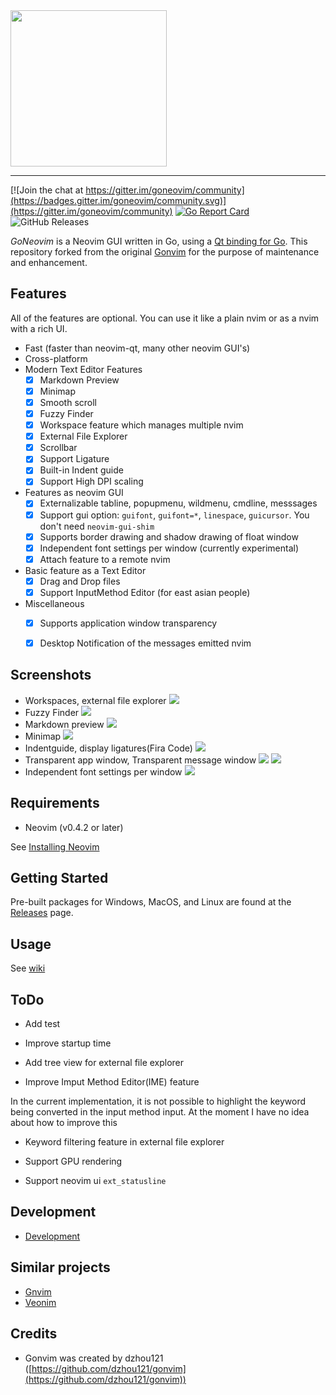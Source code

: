 <img src="https://raw.githubusercontent.com/wiki/akiyosi/goneovim/images/GoNeovim.png" width="250" align="top" >

---

[![Join the chat at https://gitter.im/goneovim/community](https://badges.gitter.im/goneovim/community.svg)](https://gitter.im/goneovim/community)
[![Go Report Card](https://goreportcard.com/badge/github.com/akiyosi/goneovim)](https://goreportcard.com/report/github.com/akiyosi/goneovim)
![GitHub Releases](https://img.shields.io/github/downloads/akiyosi/goneovim/v0.4.4/total)

*GoNeovim* is a Neovim GUI written in Go, using a [Qt binding for Go](https://github.com/therecipe/qt).
This repository forked from the original [Gonvim](https://github.com/dzhou121/gonvim) for the purpose of maintenance and enhancement.

## Features

All of the features are optional. You can use it like a plain nvim or as a nvim with a rich UI.

- Fast (faster than neovim-qt, many other neovim GUI's)
- Cross-platform
- Modern Text Editor Features
  - [x] Markdown Preview
  - [x] Minimap
  - [x] Smooth scroll
  - [x] Fuzzy Finder
  - [x] Workspace feature which manages multiple nvim
  - [x] External File Explorer
  - [x] Scrollbar
  - [x] Support Ligature
  - [x] Built-in Indent guide
  - [x] Support High DPI scaling
- Features as neovim GUI
  - [x] Externalizable tabline, popupmenu, wildmenu, cmdline, messsages
  - [x] Support gui option: `guifont`, `guifont=*`, `linespace`, `guicursor`. You don't need `neovim-gui-shim`
  - [x] Supports border drawing and shadow drawing of float window
  - [x] Independent font settings per window (currently experimental)
  - [x] Attach feature to a remote nvim
- Basic feature as a Text Editor
  - [x] Drag and Drop files
  - [x] Support InputMethod Editor (for east asian people)
- Miscellaneous
  - [x] Supports application window transparency
  - [x] Desktop Notification of the messages emitted nvim


## Screenshots

* Workspaces, external file explorer
![](https://raw.githubusercontent.com/wiki/akiyosi/goneovim/screenshots/workspaces-fileexplorer.png)
* Fuzzy Finder
![](https://raw.githubusercontent.com/wiki/akiyosi/goneovim/screenshots/fuzzyfinder.png)
* Markdown preview
![](https://raw.githubusercontent.com/wiki/akiyosi/goneovim/screenshots/markdown-preview.png)
* Minimap
![](https://raw.githubusercontent.com/wiki/akiyosi/goneovim/screenshots/minimap.png)
* Indentguide, display ligatures(Fira Code)
![](https://raw.githubusercontent.com/wiki/akiyosi/goneovim/screenshots/indentguide.png)
* Transparent app window, Transparent message window
![](https://raw.githubusercontent.com/wiki/akiyosi/goneovim/screenshots/transparent.png)
![](https://raw.githubusercontent.com/wiki/akiyosi/goneovim/screenshots/transparent-message.png)
* Independent font settings per window
![](https://raw.githubusercontent.com/wiki/akiyosi/goneovim/screenshots/font-setting-per-window.png)

## Requirements
* Neovim (v0.4.2 or later)

See [Installing Neovim](https://github.com/neovim/neovim/wiki/Installing-Neovim)

## Getting Started
Pre-built packages for Windows, MacOS, and Linux are found at the [Releases](https://github.com/akiyosi/goneovim/releases) page.



## Usage

See [wiki](https://github.com/akiyosi/goneovim/wiki/Usage)


## ToDo

* Add test

* Improve startup time

* Add tree view for external file explorer

* Improve Imput Method Editor(IME) feature

In the current implementation, it is not possible to highlight the keyword being converted in the input method input. At the moment I have no idea about how to improve this

* Keyword filtering feature in external file explorer

* Support GPU rendering

* Support neovim ui `ext_statusline`



## Development

* [Development](https://github.com/akiyosi/goneovim/wiki/Development)


## Similar projects

* [Gnvim](https://github.com/vhakulinen/gnvim)
* [Veonim](https://github.com/veonim/veonim)



## Credits

* Gonvim was created by dzhou121 ([https://github.com/dzhou121/gonvim](https://github.com/dzhou121/gonvim))


